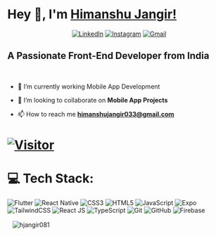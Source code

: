 
# Hey 👋, I'm [Himanshu Jangir!](https://github.com/hjangir081)

<div align="center">

<a href="https://x.com/jangir_him33021" target="_blank"><img alt="" src="https://img.shields.io/badge/Twitter-000?logo=X&logoColor=ffffff&style=for-the-badge" style="vertical-align:center" /></a>
[![LinkedIn](https://img.shields.io/badge/LinkedIn-%230077B5.svg?style=for-the-badge&logo=LinkedIn&logoColor=white)](www.linkedin.com/in/himanshu-jangir-4a798a217)
[![Instagram](https://img.shields.io/badge/Instagram-%23E4405F.svg?style=for-the-badge&logo=Instagram&logoColor=white)](https://www.instagram.com/_himanshuu0007/)
[![Gmail](https://img.shields.io/badge/Gmail-D14836?style=for-the-badge&logo=gmail&logoColor=white)](mailto:himanshujangir033@gmail.com)

</div>

## A Passionate Front-End Developer from India

<br>

- 🌱 I’m currently working Mobile App Development

- 👯 I’m looking to collaborate on **Mobile App Projects**

- 📫 How to reach me **himanshujangir033@gmail.com**

# [![Visitor](https://visitor-badge.laobi.icu/badge?page_id=Sumit-Jangir)](https://github.com/Sumit-Jangir)

# 💻 Tech Stack:
![Flutter](https://camo.githubusercontent.com/817e7d37c3899471888e10549bec8cf0f1de9c62c0efeed3315aa414c24a5eca/68747470733a2f2f696d672e736869656c64732e696f2f62616467652f466c75747465722d2532333032353639422e7376673f7374796c653d666f722d7468652d6261646765266c6f676f3d466c7574746572266c6f676f436f6c6f723d7768697465) ![React Native](https://img.shields.io/badge/react--native-%2320232a.svg?style=for-the-badge&logo=react&logoColor=%2361DAFB) ![CSS3](https://img.shields.io/badge/css3-%231572B6.svg?style=for-the-badge&logo=css3&logoColor=white) ![HTML5](https://img.shields.io/badge/html5-%23E34F26.svg?style=for-the-badge&logo=html5&logoColor=white) ![JavaScript](https://img.shields.io/badge/javascript-%23323330.svg?style=for-the-badge&logo=javascript&logoColor=%23F7DF1E) ![Expo](https://img.shields.io/badge/expo-000020.svg?style=for-the-badge&logo=expo&logoColor=white) ![TailwindCSS](https://img.shields.io/badge/tailwindcss-%2338B2AC.svg?style=for-the-badge&logo=tailwind-css&logoColor=white) ![React JS](https://img.shields.io/badge/react-%2320232a.svg?style=for-the-badge&logo=react&logoColor=%2361DAFB) ![TypeScript](https://img.shields.io/badge/typescript-%23007ACC.svg?style=for-the-badge&logo=typescript&logoColor=white) ![Git](https://img.shields.io/badge/git-%23F05033.svg?style=for-the-badge&logo=git&logoColor=white) ![GitHub](https://img.shields.io/badge/github-%23121011.svg?style=for-the-badge&logo=github&logoColor=white) ![Firebase](https://img.shields.io/badge/firebase-%23039BE5.svg?style=for-the-badge&logo=firebase&logoColor=white)

<p>
 &nbsp; &nbsp;<img align="center" src="https://github-readme-streak-stats.herokuapp.com/?user=hjangir081&theme=dark" alt="hjangir081" />
</p>
